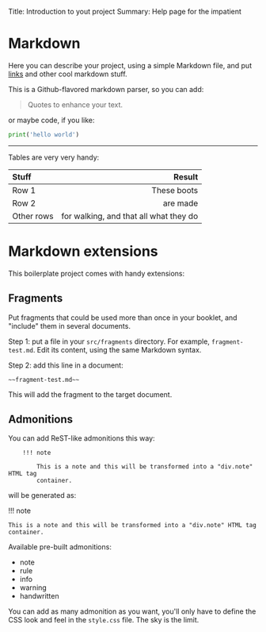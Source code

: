 Title: Introduction to yout project
Summary: Help page for the impatient

# Markdown

Here you can describe your project, using a simple Markdown file, and put
[links][link] and other cool markdown stuff.

This is a Github-flavored markdown parser, so you can add:

> Quotes to enhance your text.

or maybe code, if you like:

```python
print('hello world')
```

---

Tables are very very handy:

| Stuff      | Result                                  |
|:---------- |----------------------------------------:|
| Row 1      | These boots                             |
| Row 2      | are made                                |
| Other rows | for walking, and that all what they do  |

# Markdown extensions

This boilerplate project comes with handy extensions:

## Fragments

Put fragments that could be used more than once in your booklet, and "include"
them in several documents.

Step 1: put a file in your ``src/fragments`` directory. For example,
``fragment-test.md``. Edit its content, using the same Markdown syntax.

Step 2: add this line in a document:

```
~~fragment-test.md~~
```

This will add the fragment to the target document.

## Admonitions

You can add ReST-like admonitions this way:

```
    !!! note
        
        This is a note and this will be transformed into a "div.note" HTML tag
        container.
```

will be generated as:

!!! note
    
    This is a note and this will be transformed into a "div.note" HTML tag
    container.

Available pre-built admonitions:

* note
* rule
* info
* warning
* handwritten

You can add as many admonition as you want, you'll only have to define the CSS
look and feel in the `style.css` file. The sky is the limit.

[link]: https://github.com/
